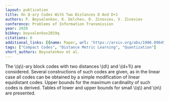```yaml
---
layout: publication
title: On Q-ary Codes With Two Distances D And D+1
authors: P. Boyvalenkov, K. Delchev, D. Zinoviev, V. Zinoviev
conference: Problems of Information Transmission
year: 2020
bibkey: boyvalenkov2019q
citations: 6
additional_links: [{name: Paper, url: 'https://arxiv.org/abs/1906.09645'}]
tags: ["Compact Codes", "Distance Metric Learning", "Quantization"]
short_authors: Boyvalenkov et al.
---
```

The \\(q\\)-ary block codes with two distances \\(d\\) and \\(d+1\\) are considered.
Several constructions of such codes are given, as in the linear case all codes
can be obtained by a simple modification of linear equidistant codes. Upper
bounds for the maximum cardinality of such codes is derived. Tables of lower
and upper bounds for small \\(q\\) and \\(n\\) are presented.